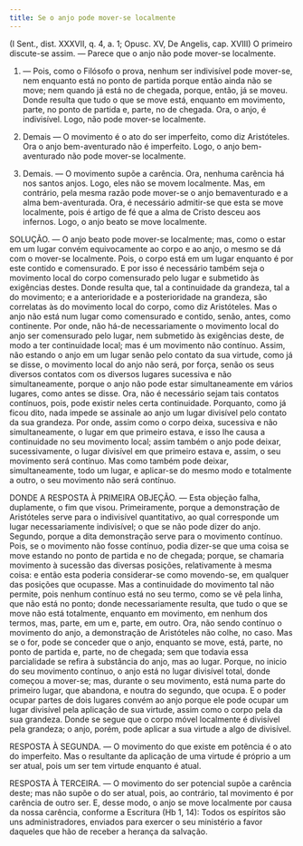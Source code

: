 ```yaml
---
title: Se o anjo pode mover-se localmente
---
```


(I Sent., dist. XXXVII, q. 4, a. 1; Opusc. XV, De Angelis, cap. XVIII)
  O primeiro discute-se assim. — Parece que o anjo não pode mover-se localmente.  

1. — Pois, como o Filósofo o prova, nenhum ser indivisível pode mover-se, nem enquanto está no ponto de partida porque então ainda não se move; nem quando já está no de chegada, porque, então, já se moveu. Donde resulta que tudo o que se move está, enquanto em movimento, parte, no ponto de partida e, parte, no de chegada. Ora, o anjo, é indivisível. Logo, não pode mover-se localmente.  

2. Demais — O movimento é o ato do ser imperfeito, como diz Aristóteles. Ora o anjo bem-aventurado não é imperfeito. Logo, o anjo bem-aventurado não pode mover-se localmente.  

3. Demais. — O movimento supõe a carência. Ora, nenhuma carência há nos santos anjos. Logo, eles não se movem localmente.  Mas, em contrário, pela mesma razão pode mover-se o anjo bemaventurado e a alma bem-aventurada. Ora, é necessário admitir-se que esta se move localmente, pois é artigo de fé que a alma de Cristo desceu aos infernos. Logo, o anjo beato se move localmente.  

SOLUÇÃO. — O anjo beato pode mover-se localmente; mas, como o estar em um lugar convém equivocamente ao corpo e ao anjo, o mesmo se dá com o mover-se localmente. Pois, o corpo está em um lugar enquanto é por este contido e comensurado. E por isso é necessário também seja o movimento local do corpo comensurado pelo lugar e submetido às exigências destes. Donde resulta que, tal a continuidade da grandeza, tal a do movimento; e a anterioridade e a posterioridade na grandeza, são correlatas às do movimento local do corpo, como diz Aristóteles. Mas o anjo não está num lugar como comensurado e contido, senão, antes, como continente. Por onde, não há-de necessariamente o movimento local do anjo ser comensurado pelo lugar, nem submetido às exigências deste, de modo a ter continuidade local; mas é um movimento não contínuo. Assim, não estando o anjo em um lugar senão pelo contato da sua virtude, como já se disse, o movimento local do anjo não será, por força, senão os seus diversos contatos com os diversos lugares sucessiva e não simultaneamente, porque o anjo não pode estar simultaneamente em vários lugares, como antes se disse. Ora, não é necessário sejam tais contatos contínuos, pois, pode existir neles certa continuidade. Porquanto, como já ficou dito, nada impede se assinale ao anjo um lugar divisível pelo contato da sua grandeza. Por onde, assim como o corpo deixa, sucessiva e não simultaneamente, o lugar em que primeiro estava, e isso lhe causa a continuidade no seu movimento local; assim também o anjo pode deixar, sucessivamente, o lugar divisível em que primeiro estava e, assim, o seu movimento será contínuo. Mas como também pode deixar, simultaneamente, todo um lugar, e aplicar-se do mesmo modo e totalmente a outro, o seu movimento não será contínuo.  

DONDE A RESPOSTA À PRIMEIRA OBJEÇÃO. — Esta objeção falha, duplamente, o fim que visou. Primeiramente, porque a demonstração de Aristóteles serve para o indivisível quantitativo, ao qual corresponde um lugar necessariamente indivisível; o que se não pode dizer do anjo. Segundo, porque a dita demonstração serve para o movimento contínuo. Pois, se o movimento não fosse contínuo, podia dizer-se que uma coisa se move estando no ponto de partida e no de chegada; porque, se chamaria movimento à sucessão das diversas posições, relativamente à mesma coisa: e então esta poderia considerar-se como movendo-se, em qualquer das posições que ocupasse. Mas a continuidade do movimento tal não permite, pois nenhum contínuo está no seu termo, como se vê pela linha, que não está no ponto; donde necessariamente resulta, que tudo o que se move não está totalmente, enquanto em movimento, em nenhum dos termos, mas, parte, em um e, parte, em outro. Ora, não sendo contínuo o movimento do anjo, a demonstração de Aristóteles não colhe, no caso. Mas se o for, pode se conceder que o anjo, enquanto se move, está, parte, no ponto de partida e, parte, no de chegada; sem que todavia essa parcialidade se refira à substância do anjo, mas ao lugar. Porque, no inicio do seu movimento contínuo, o anjo está no lugar divisível total, donde começou a mover-se; mas, durante o seu movimento, está numa parte do primeiro lugar, que abandona, e noutra do segundo, que ocupa. E o poder ocupar partes de dois lugares convém ao anjo porque ele pode ocupar um lugar divisível pela aplicação de sua virtude, assim como o corpo pela da sua grandeza. Donde se segue que o corpo móvel localmente é divisível pela grandeza; o anjo, porém, pode aplicar a sua virtude a algo de divisível.  

RESPOSTA À SEGUNDA. — O movimento do que existe em potência é o ato do imperfeito. Mas o resultante da aplicação de uma virtude é próprio a um ser atual, pois um ser tem virtude enquanto é atual.  

RESPOSTA À TERCEIRA. — O movimento do ser potencial supõe a carência deste; mas não supõe o do ser atual, pois, ao contrário, tal movimento é por carência de outro ser. E, desse modo, o anjo se move localmente por causa da nossa carência, conforme a Escritura (Hb 1, 14): Todos os espíritos são uns administradores, enviados para exercer o seu ministério a favor daqueles que hão de receber a herança da salvação.